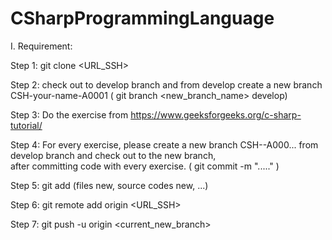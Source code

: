 # CSharpProgrammingLanguage

I. Requirement:

  Step 1: git clone <URL_SSH> 
  
  Step 2: check out to develop branch and from develop create a new branch CSH-your-name-A0001 ( git branch <new_branch_name> develop)
  
  Step 3: Do the exercise from https://www.geeksforgeeks.org/c-sharp-tutorial/
  
  Step 4: For every exercise, please create a new branch CSH-<your-name>-A000...  from develop branch and check out to the new branch,     
  after committing code with every exercise.  ( git commit -m "....." )
  
  Step 5: git add (files new, source codes new, ...)
  
  Step 6: git remote add origin <URL_SSH>
  
  Step 7: git push -u origin <current_new_branch>
